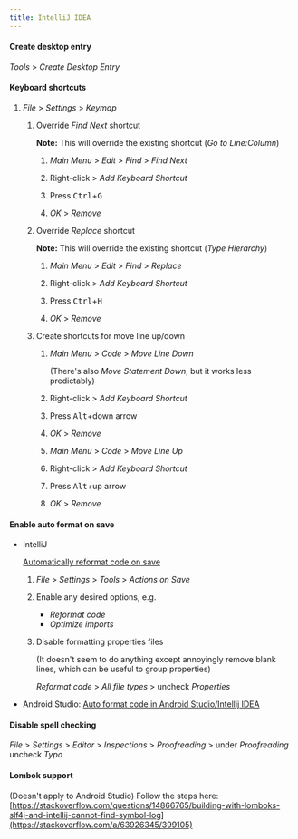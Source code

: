 ```yaml
---
title: IntelliJ IDEA
---
```


#### Create desktop entry

_Tools_ > _Create Desktop Entry_

#### Keyboard shortcuts

1. _File_ > _Settings_ > _Keymap_

   1. Override _Find Next_ shortcut

      **Note:** This will override the existing shortcut (_Go to Line:Column_)

      1. _Main Menu_ > _Edit_ > _Find_ > _Find Next_

      1. Right-click > _Add Keyboard Shortcut_

      1. Press <kbd>Ctrl</kbd>+<kbd>G</kbd>

      1. _OK_ > _Remove_

   1. Override _Replace_ shortcut

      **Note:** This will override the existing shortcut (_Type Hierarchy_)

      1. _Main Menu_ > _Edit_ > _Find_ > _Replace_

      1. Right-click > _Add Keyboard Shortcut_

      1. Press <kbd>Ctrl</kbd>+<kbd>H</kbd>

      1. _OK_ > _Remove_

   1. Create shortcuts for move line up/down

      1. _Main Menu_ > _Code_ > _Move Line Down_

         (There's also _Move Statement Down_, but it works less predictably)

      1. Right-click > _Add Keyboard Shortcut_

      1. Press <kbd>Alt</kbd>+down arrow

      1. _OK_ > _Remove_

      1. _Main Menu_ > _Code_ > _Move Line Up_

      1. Right-click > _Add Keyboard Shortcut_

      1. Press <kbd>Alt</kbd>+up arrow

      1. _OK_ > _Remove_

#### Enable auto format on save

- IntelliJ

  [Automatically reformat code on save](https://www.jetbrains.com/help/idea/reformat-and-rearrange-code.html#reformat-on-save)

  1. _File_ > _Settings_ > _Tools_ > _Actions on Save_

  1. Enable any desired options, e.g.

     - _Reformat code_
     - _Optimize imports_

  1. Disable formatting properties files

     (It doesn't seem to do anything except annoyingly remove blank lines, which can be useful to group properties)

     _Reformat code_ > _All file types_ > uncheck _Properties_

- Android Studio: [Auto format code in Android Studio/Intellij IDEA](https://medium.com/nerd-for-tech/auto-format-code-in-android-studio-intellij-idea-1f0450ee44a3)

#### Disable spell checking

_File_ > _Settings_ > _Editor_ > _Inspections_ > _Proofreading_ > under _Proofreading_ uncheck _Typo_

#### Lombok support

(Doesn't apply to Android Studio) Follow the steps here: [https://stackoverflow.com/questions/14866765/building-with-lomboks-slf4j-and-intellij-cannot-find-symbol-log](https://stackoverflow.com/a/63926345/399105)

